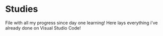 # Studies
File with all my progress since day one learning!
Here lays everything i've already done on Visual Studio Code!
